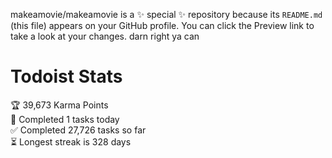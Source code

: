 makeamovie/makeamovie is a ✨ special ✨ repository because its `README.md` (this file) appears on your GitHub profile.
You can click the Preview link to take a look at your changes. darn right ya can

# Todoist Stats

<!-- TODO-IST:START -->
🏆  39,673 Karma Points           
🌸  Completed 1 tasks today           
✅  Completed 27,726 tasks so far           
⏳  Longest streak is 328 days
<!-- TODO-IST:END -->